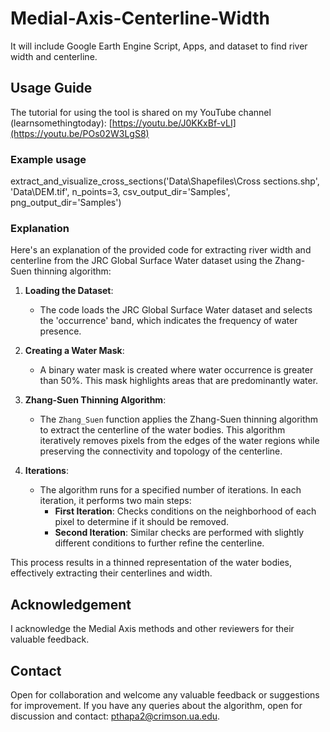 # Medial-Axis-Centerline-Width
It will include Google Earth Engine Script, Apps, and dataset to find river width and centerline.

## Usage Guide
The tutorial for using the tool is shared on my YouTube channel (learnsomethingtoday): [https://youtu.be/J0KKxBf-vLI](https://youtu.be/POs02W3LgS8)

### Example usage
extract_and_visualize_cross_sections('Data\Shapefiles\Cross sections.shp', 'Data\DEM.tif', n_points=3, csv_output_dir='Samples', png_output_dir='Samples')

### Explanation
Here's an explanation of the provided code for extracting river width and centerline from the JRC Global Surface Water dataset using the Zhang-Suen thinning algorithm:

1. **Loading the Dataset**:
   - The code loads the JRC Global Surface Water dataset and selects the 'occurrence' band, which indicates the frequency of water presence.

2. **Creating a Water Mask**:
   - A binary water mask is created where water occurrence is greater than 50%. This mask highlights areas that are predominantly water.

3. **Zhang-Suen Thinning Algorithm**:
   - The `Zhang_Suen` function applies the Zhang-Suen thinning algorithm to extract the centerline of the water bodies. This algorithm iteratively removes pixels from the edges of the water regions while preserving the connectivity and topology of the centerline.

4. **Iterations**:
   - The algorithm runs for a specified number of iterations. In each iteration, it performs two main steps:
     - **First Iteration**: Checks conditions on the neighborhood of each pixel to determine if it should be removed.
     - **Second Iteration**: Similar checks are performed with slightly different conditions to further refine the centerline.

This process results in a thinned representation of the water bodies, effectively extracting their centerlines and width.

## Acknowledgement
I acknowledge the Medial Axis methods and other reviewers for their valuable feedback.



## Contact
Open for collaboration and welcome any valuable feedback or suggestions for improvement. If you have any queries about the algorithm, open for discussion and contact:
pthapa2@crimson.ua.edu.


